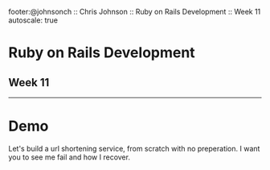 footer:@johnsonch :: Chris Johnson :: Ruby on Rails Development :: Week 11
autoscale: true

# Ruby on Rails Development
## Week 11

---

# Demo

Let's build a url shortening service, from scratch with no preperation. I want you to see me fail and how I recover.
